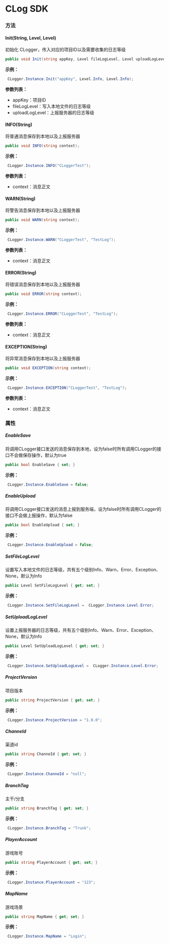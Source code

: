 # CLog SDK



### 方法
#### Init(String, Level, Level)

初始化 CLogger，传入对应的项目ID以及需要收集的日志等级
```c#
public void Init(string appKey, Level fileLogLevel, Level uploadLogLevel);
```
**示例：**

```c#
 CLogger.Instance.Init("appKey", Level.Info, Level.Info);
```
**参数列表：**

- appKey：项目ID
- fileLogLevel：写入本地文件的日志等级
- uploadLogLevel：上报服务器的日志等级



#### INFO(String)

将普通消息保存到本地以及上报服务器
```c#
public void INFO(string context);
```
**示例：**
```c#
 CLogger.Instance.INFO("CLoggerTest");
```

**参数列表：**

- context：消息正文




#### WARN(String)

将警告消息保存到本地以及上报服务器
```c#
public void WARN(string context);
```
**示例：**
```c#
 CLogger.Instance.WARN("CLoggerTest", "TestLog");
```

**参数列表：**

- context：消息正文



#### ERROR(String)

将错误消息保存到本地以及上报服务器
```c#
public void ERROR(string context);
```
**示例：**
```c#
 CLogger.Instance.ERROR("CLoggerTest", "TestLog");
```

**参数列表：**

- context：消息正文



#### EXCEPTION(String)

将异常消息保存到本地以及上报服务器
```c#
public void EXCEPTION(string context);
```
**示例：**
```c#
 CLogger.Instance.EXCEPTION("CLoggerTest", "TestLog");
```

**参数列表：**

- context：消息正文



### 属性

##### EnableSave 

将调用CLogger接口发送的消息保存到本地，设为false时所有调用CLogger的接口不会做保存操作，默认为true
```c#
public bool EnableSave { set; }
```
**示例：**
```c#
 CLogger.Instance.EnableSave = false;
```



##### EnableUpload 

将调用CLogger接口发送的消息上报到服务端，设为false时所有调用CLogger的接口不会做上报操作，默认为false
```c#
public bool EnableUpload { set; }
```
**示例：**
```c#
 CLogger.Instance.EnableUpload = false;
```



##### SetFileLogLevel

设置写入本地文件的日志等级，共有五个级别Info、Warn、Error、Exception、None，默认为Info
```c#
public Level SetFileLogLevel { get; set; }
```
**示例：**

```c#
 CLogger.Instance.SetFileLogLevel =  CLogger.Instance.Level.Error;
```



##### SetUploadLogLevel

设置上报服务器的日志等级，共有五个级别Info、Warn、Error、Exception、None，默认为Info

```c#
public Level SetUploadLogLevel { get; set; }
```

**示例：**

```c#
 CLogger.Instance.SetUploadLogLevel =  CLogger.Instance.Level.Error;
```





##### ProjectVersion

项目版本
```c#
public string ProjectVersion { get; set; }
```
**示例：**

```c#
 CLogger.Instance.ProjectVersion = "1.0.0";
```



##### ChanneId

渠道id
```c#
public string ChanneId { get; set; }
```
**示例：**

```c#
 CLogger.Instance.ChanneId = "null";
```



##### BranchTag

主干/分支
```c#
public string BranchTag { get; set; }
```
**示例：**

```c#
 CLogger.Instance.BranchTag = "Trunk";
```



##### PlayerAccount

游戏账号
```c#
public string PlayerAccount { get; set; }
```
**示例：**

```c#
 CLogger.Instance.PlayerAccount = "123";
```

##### MapName

游戏场景
```c#
public string MapName { get; set; }
```
**示例：**

```c#
 CLogger.Instance.MapName = "Login";
```



